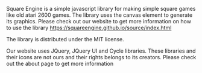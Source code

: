 Square Engine is a simple javascript library for making simple square games like old atari 2600 games.
The library uses the canvas element to generate its graphics.
Please check out our website to get more information on how to use the library
https://squareengine.github.io/source/index.html

The library is distributed under the MIT license.

Our website uses JQuery, JQuery UI and Cycle libraries.
These libraries and their icons are not ours and their rights belongs to its creators.
Please check out the about page to get more information
